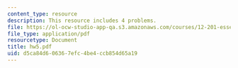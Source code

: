 ```yaml
---
content_type: resource
description: This resource includes 4 problems.
file: https://ol-ocw-studio-app-qa.s3.amazonaws.com/courses/12-201-essentials-of-geophysics-fall-2004/d5ca84d606367efc4be4ccb854d65a19_hw5.pdf
file_type: application/pdf
resourcetype: Document
title: hw5.pdf
uid: d5ca84d6-0636-7efc-4be4-ccb854d65a19
---
```

